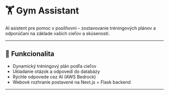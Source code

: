 # 🏋️ Gym Assistant

AI asistent pre pomoc v posilňovni – zostavovanie tréningových plánov a odporúčaní na základe vašich cieľov a skúseností.

---

## 🚀 Funkcionalita

- Dynamický tréningový plán podľa cieľov
- Ukladanie otázok a odpovedí do databázy
- Rýchle odpovede cez AI (AWS Bedrock)
- Webové rozhranie postavené na Next.js + Flask backend

---
